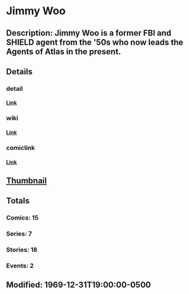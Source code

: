 # Jimmy Woo
## Description: Jimmy Woo is a former FBI and SHIELD agent from the '50s who now leads the Agents of Atlas in the present.
## Details
### detail
#### [Link](http://marvel.com/characters/2873/jimmy_woo?utm_campaign=apiRef&utm_source=d8455188da2836f893171a8a63981172)
### wiki
#### [Link](http://marvel.com/universe/Woo%2C_Jimmy?utm_campaign=apiRef&utm_source=d8455188da2836f893171a8a63981172)
### comiclink
#### [Link](http://marvel.com/comics/characters/1011105/jimmy_woo?utm_campaign=apiRef&utm_source=d8455188da2836f893171a8a63981172)
## [Thumbnail](http://i.annihil.us/u/prod/marvel/i/mg/8/30/4c0030a8ec05b.jpg)
## Totals
### Comics: 15
### Series: 7
### Stories: 18
### Events: 2
## Modified: 1969-12-31T19:00:00-0500
